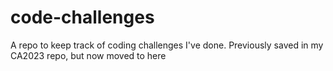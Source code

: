 # code-challenges

A repo to keep track of coding challenges I've done. Previously saved in my CA2023 repo, but now moved to here